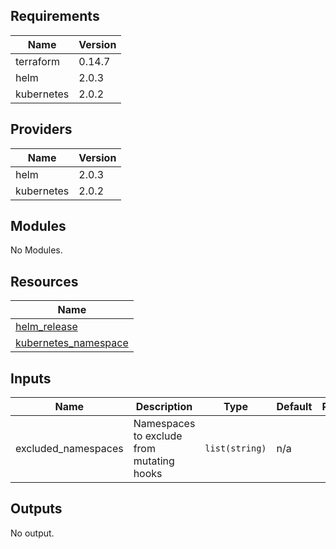 ## Requirements

| Name | Version |
|------|---------|
| terraform | 0.14.7 |
| helm | 2.0.3 |
| kubernetes | 2.0.2 |

## Providers

| Name | Version |
|------|---------|
| helm | 2.0.3 |
| kubernetes | 2.0.2 |

## Modules

No Modules.

## Resources

| Name |
|------|
| [helm_release](https://registry.terraform.io/providers/hashicorp/helm/2.0.3/docs/resources/release) |
| [kubernetes_namespace](https://registry.terraform.io/providers/hashicorp/kubernetes/2.0.2/docs/resources/namespace) |

## Inputs

| Name | Description | Type | Default | Required |
|------|-------------|------|---------|:--------:|
| excluded\_namespaces | Namespaces to exclude from mutating hooks | `list(string)` | n/a | yes |

## Outputs

No output.
